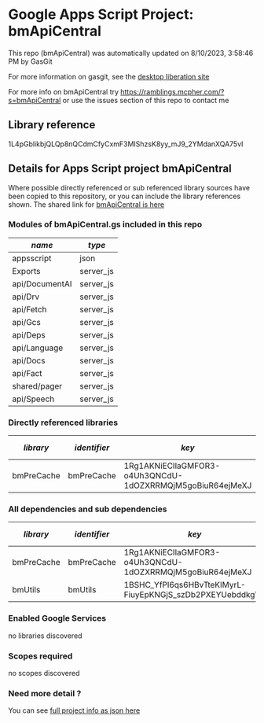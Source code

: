 # Google Apps Script Project: bmApiCentral
This repo (bmApiCentral) was automatically updated on 8/10/2023, 3:58:46 PM by GasGit

For more information on gasgit, see the [desktop liberation site](https://ramblings.mcpher.com/drive-sdk-and-github/migrategasgit/ "desktop liberation")

For more info on bmApiCentral try https://ramblings.mcpher.com/?s=bmApiCentral or use the issues section of this repo to contact me
## Library reference
1L4pGblikbjQLQp8nQCdmCfyCxmF3MIShzsK8yy_mJ9_2YMdanXQA75vI


## Details for Apps Script project bmApiCentral
Where possible directly referenced or sub referenced library sources have been copied to this repository, or you can include the library references shown. 
The shared link for [bmApiCentral is here](https://script.google.com/d/1L4pGblikbjQLQp8nQCdmCfyCxmF3MIShzsK8yy_mJ9_2YMdanXQA75vI/edit?usp=sharing "open in the GAS IDE")

### Modules of bmApiCentral.gs included in this repo
*name*|*type*
--- | --- 
appsscript| json
Exports| server_js
api/DocumentAI| server_js
api/Drv| server_js
api/Fetch| server_js
api/Gcs| server_js
api/Deps| server_js
api/Language| server_js
api/Docs| server_js
api/Fact| server_js
shared/pager| server_js
api/Speech| server_js
### Directly referenced libraries
*library*|*identifier*|*key*|*version*|*dev mode*|*source*|
--- | --- | --- | --- | --- | --- 
bmPreCache| bmPreCache|1Rg1AKNiECIlaGMFOR3-o4Uh3QNCdU-1dOZXRRMQjM5goBiuR64ejMeXJ|10|no|[here](libraries/bmPreCache "library source")
### All dependencies and sub dependencies
*library*|*identifier*|*key*|*version*|*dev mode*|*source*|
--- | --- | --- | --- | --- | --- 
bmPreCache| bmPreCache|1Rg1AKNiECIlaGMFOR3-o4Uh3QNCdU-1dOZXRRMQjM5goBiuR64ejMeXJ|10|no|[here](libraries/bmPreCache "library source")
bmUtils| bmUtils|1BSHC_YfPl6qs6HBvTteKIMyrL-FiuyEpKNGjS_szDb2PXEYUebddkgVR|2|no|[here](libraries/bmUtils "library source")
### Enabled Google Services
no libraries discovered
### Scopes required
no scopes discovered
### Need more detail ?
You can see [full project info as json here](info.json)
